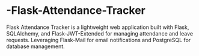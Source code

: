 # -Flask-Attendance-Tracker
Flask Attendance Tracker is a lightweight web application built with Flask, SQLAlchemy, and Flask-JWT-Extended for managing attendance and leave requests. Leveraging Flask-Mail for email notifications and PostgreSQL for database management.
